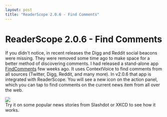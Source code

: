 ```yaml
---
layout: post
title: "ReaderScope 2.0.6 - Find Comments"
---
```

ReaderScope 2.0.6 - Find Comments
===
If you didn't notice, in recent releases the Digg and Reddit social beacons were missing. They were removed some time ago to make space for a better method of discovering comments. I had released a stand-alone app [FindComments][0] few weeks ago. It uses ContextVoice to find comments from all sources (Twitter, Digg, Reddit, and many more). In v2.0.6 that app is integrated with ReaderScope. You will see a new icon on the action panel, which you can tap to find comments on the current news item from all over the web.  
  

[![](http://4.bp.blogspot.com/_W6UcJjyXr24/TC7rJ7EERWI/AAAAAAAADpM/zMf1TbZniYk/s320/screenshot2.png)][1]  
Try it on some popular news stories from Slashdot or XKCD to see how it works.

[0]: http://jyro.blogspot.com/2010/03/new-app-find-comments.html
[1]: http://4.bp.blogspot.com/_W6UcJjyXr24/TC7rJ7EERWI/AAAAAAAADpM/zMf1TbZniYk/s1600/screenshot2.png
